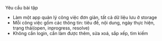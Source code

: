 Yêu cầu bài tập

- Làm một app quản lý công việc đơn giản, tất cả dữ liệu lưu ở storage
- Mỗi công việc gồm các thông tin: tiêu đề, nội dung, ngày thực hiện, trạng thái(open, inprogress, resolve)
- Không cần login, cần làm được thêm, sửa xoá, sắp xếp, tìm kiếm
